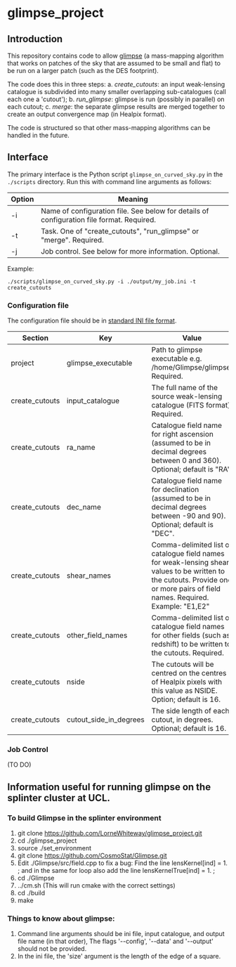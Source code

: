 # glimpse_project

## Introduction

This repository contains code to allow [glimpse](https://github.com/CosmoStat/Glimpse) (a mass-mapping algorithm that works on patches of the sky that are assumed to be small and flat) to be run on a larger patch (such as the DES footprint).

The code does this in three steps:
a. *create_cutouts*: an input weak-lensing catalogue is subdivided into many smaller overlapping sub-catalogues (call each one a 'cutout');
b. *run_glimpse*: glimpse is run (possibly in parallel) on each cutout;
c. *merge*: the separate glimpse results are merged together to create an output convergence map (in Healpix format).

The code is structured so that other mass-mapping algorithms can be handled in the future.

## Interface

The primary interface is the Python script `glimpse_on_curved_sky.py` in the `./scripts` directory. Run this with command line arguments as follows:

| Option | Meaning |
| --- | --- |
| -i | Name of configuration file. See below for details of configuration file format. Required. |
| -t | Task. One of "create_cutouts", "run_glimpse" or "merge". Required. |
| -j | Job control. See below for more information. Optional. |

Example:
```
./scripts/glimpse_on_curved_sky.py -i ./output/my_job.ini -t create_cutouts
```

### Configuration file

The configuration file should be in [standard INI file format](https://en.wikipedia.org/wiki/INI_file).

| Section | Key | Value |
| --- | --- | --- |
| project | glimpse_executable | Path to glimpse executable e.g. /home/Glimpse/glimpse. Required. |
| create_cutouts | input_catalogue | The full name of the source weak-lensing catalogue (FITS format). Required. |
| create_cutouts | ra_name | Catalogue field name for right ascension (assumed to be in decimal degrees between 0 and 360). Optional; default is "RA". |
| create_cutouts | dec_name | Catalogue field name for declination (assumed to be in decimal degrees between -90 and 90). Optional; default is "DEC". |
| create_cutouts | shear_names | Comma-delimited list of catalogue field names for weak-lensing shear values to be written to the cutouts. Provide one or more pairs of field names. Required. Example: "E1,E2"|
| create_cutouts | other_field_names | Comma-delimited list of catalogue field names for other fields (such as redshift) to be written to the cutouts. Required. |
| create_cutouts | nside | The cutouts will be centred on the centres of Healpix pixels with this value as NSIDE. Option; default is 16. |
| create_cutouts | cutout_side_in_degrees | The side length of each cutout, in degrees. Optional; default is 16. |


### Job Control

(TO DO)

## Information useful for running glimpse on the splinter cluster at UCL.

### To build Glimpse in the splinter environment

1. git clone https://github.com/LorneWhiteway/glimpse_project.git
2. cd ./glimpse_project
3. source ./set_environment
4. git clone https://github.com/CosmoStat/Glimpse.git
5. Edit ./Glimpse/src/field.cpp to fix a bug: Find the line 
lensKernel[ind] = 1. ;
and in the same for loop also add the line
lensKernelTrue[ind] = 1. ;
6. cd ./Glimpse
7. ../cm.sh (This will run cmake with the correct settings)
8. cd ./build
9. make

### Things to know about glimpse:
1. Command line arguments should be ini file, input catalogue, and output file name (in that order), The flags '--config', '--data' and '--output' should not be provided.
2. In the ini file, the 'size' argument is the length of the edge of a square. 
